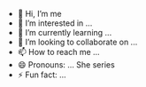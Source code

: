 - 👋 Hi, I’m me
- 👀 I’m interested in ...
- 🌱 I’m currently learning ...
- 💞️ I’m looking to collaborate on ...
- 📫 How to reach me ...
- 😄 Pronouns: ... She series
- ⚡ Fun fact: ...

<!---
tekeyia/tekeyia is a ✨ special ✨ repository because its `README.md` (this file) appears on your GitHub profile.
You can click the Preview link to take a look at your changes.
--->
